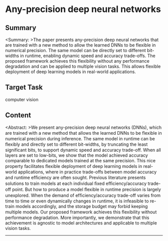 # Any-precision deep neural networks

## Summary

<Summary: >The paper presents any-precision deep neural networks that are trained with a new method to allow the learned DNNs to be flexible in numerical precision. The same model can be directly set to different bit-widths in runtime, enabling dynamic speed and accuracy trade-offs. The proposed framework achieves this flexibility without any performance degradation and can be applied to multiple vision tasks. This allows flexible deployment of deep learning models in real-world applications.


## Target Task

computer vision

## Content

<Abstract: >We present any-precision deep neural networks (DNNs), which are trained with a new method that allows the learned DNNs to be ﬂexible in numerical precision during inference. The same model in runtime can be ﬂexibly and directly set to different bit-widths, by truncating the least significant bits, to support dynamic speed and accuracy trade-off. When all layers are set to low-bits, we show that the model achieved accuracy comparable to dedicated models trained at the same precision. This nice property facilitates ﬂexible deployment of deep learning models in real-world applications, where in practice trade-offs between model accuracy and runtime efﬁciency are often sought. Previous literature presents solutions to train models at each individual ﬁxed efﬁciency/accuracy trade-off point. But how to produce a model ﬂexible in runtime precision is largely unexplored. When the demand of efﬁciency/accuracy trade-off varies from time to time or even dynamically changes in runtime, it is infeasible to re-train models accordingly, and the storage budget may forbid keeping multiple models. Our proposed framework achieves this ﬂexibility without performance degradation. More importantly, we demonstrate that this achievement is agnostic to model architectures and applicable to multiple vision tasks.



---

